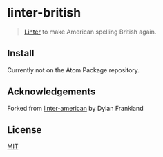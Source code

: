 # linter-british

> [Linter](https://github.com/atom-community/linter) to make American spelling
> British again.

## Install
Currently not on the Atom Package repository.

## Acknowledgements
Forked from [linter-american](https://github.com/dfrankland/linter-american/) by Dylan Frankland

## License
[MIT](https://choosealicense.com/licenses/mit/)
